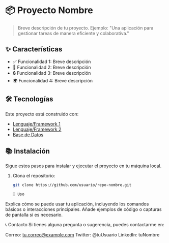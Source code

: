 # 📦 Proyecto Nombre

> Breve descripción de tu proyecto. Ejemplo: "Una aplicación para gestionar tareas de manera eficiente y colaborativa."


## ✨ Características

- ✅ Funcionalidad 1: Breve descripción
- 🚀 Funcionalidad 2: Breve descripción
- 🔒 Funcionalidad 3: Breve descripción
- 🌍 Funcionalidad 4: Breve descripción

## 🛠️ Tecnologías

Este proyecto está construido con:

- [Lenguaje/Framework 1](https://link-al-lenguaje1.com)
- [Lenguaje/Framework 2](https://link-al-lenguaje2.com)
- [Base de Datos](https://link-a-la-bd.com)

## 📚 Instalación

Sigue estos pasos para instalar y ejecutar el proyecto en tu máquina local.

1. Clona el repositorio:
   ```bash
   git clone https://github.com/usuario/repo-nombre.git

   🚀 Uso
Explica cómo se puede usar tu aplicación, incluyendo los comandos básicos o interacciones principales.
Añade ejemplos de código o capturas de pantalla si es necesario.

📞 Contacto
Si tienes alguna pregunta o sugerencia, puedes contactarme en:

Correo: tu.correo@example.com
Twitter: @tuUsuario
LinkedIn: tuNombre
